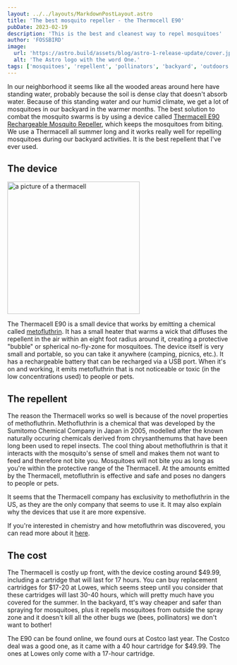 ```yaml
---
layout: ../../layouts/MarkdownPostLayout.astro
title: 'The best mosquito repeller - the Thermocell E90'
pubDate: 2023-02-19
description: 'This is the best and cleanest way to repel mosquitoes'
author: 'FOSSBIRD'
image:
  url: 'https://astro.build/assets/blog/astro-1-release-update/cover.jpeg'
  alt: 'The Astro logo with the word One.'
tags: ['mosquitoes', 'repellent', 'pollinators', 'backyard', 'outdoors']
---
```


In our neighborhood it seems like all the wooded areas around here have standing water, probably because the soil is dense clay that doesn't absorb water.  Because of this standing water and our humid climate, we get a lot of mosquitoes in our backyard in the warmer months.  The best solution to combat the mosquito swarms is by using a device called [Thermacell E90 Rechargeable Mosquito Repeller](https://www.thermacell.com/products/e90-rechargeable-mosquito-repeller), which keeps the mosquitoes from biting. We use a Thermacell all summer long and it works really well for repelling mosquitoes during our backyard activities.  It is the best repellent that I've ever used.

## The device

<img src="/img/thermacell.jpeg" alt="a picture of a thermacell" width=300px>

The Thermacell E90 is a small device that works by emitting a chemical called [metofluthrin](https://en.wikipedia.org/wiki/Metofluthrin).  It has a small heater that warms a wick that diffuses the repellent in the air within an eight foot radius around it, creating a protective "bubble" or spherical no-fly-zone for mosquitoes.  The device itself is very small and portable, so you can take it anywhere (camping, picnics, etc.).  It has a rechargeable battery that can be recharged via a USB port.  When it's on and working, it emits metofluthrin that is not noticeable or toxic (in the low concentrations used) to people or pets.

## The repellent

The reason the Thermacell works so well is because of the novel properties of methofluthrin.  Methofluthrin is a chemical that was developed by the Sumitomo Chemical Company in Japan in 2005, modelled after the known naturally occuring chemicals derived from chrysanthemums that have been long been used to repel insects.  The cool thing about methofluthrin is that it interacts with the mosquito's sense of smell and makes them not want to feed and therefore not bite you.  Mosquitoes will not bite you as long as you're within the protective range of the Thermacell. At the amounts emitted by the Thermacell, metofluthrin is effective and safe and poses no dangers to people or pets.  

It seems that the Thermacell company has exclusivity to methofluthrin in the US, as they are the only company that seems to use it.  It may also explain why the devices that use it are more expensive. 


If you're interested in chemistry and how metofluthrin was discovered, you can read more about it [here](https://www.sumitomo-chem.co.jp/english/rd/report/files/docs/20050200_imi.pdf). 

## The cost

The Thermacell is costly up front, with the device costing around $49.99, including a cartridge that will last for 17 hours.  You can buy replacement cartridges for $17-20 at Lowes, which seems steep until you consider that these cartridges will last 30-40 hours, which will pretty much have you covered for the summer.  In the backyard, tt's way cheaper and safer than spraying for mosquitoes, plus it repells mosquitoes from outside the spray zone and it doesn't kill all the other bugs we (bees, pollinators) we don't want to bother!

The E90 can be found online, we found ours at Costco last year.  The Costco deal was a good one, as it came with a 40 hour cartridge for $49.99.  The ones at Lowes only come with a 17-hour cartridge. 




